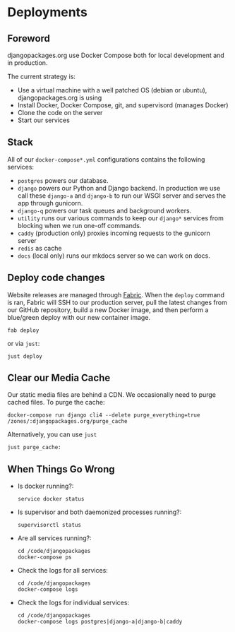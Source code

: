 # Deployments

## Foreword

djangopackages.org use Docker Compose both for local development and in production.

The current strategy is:

- Use a virtual machine with a well patched OS (debian or ubuntu), djangopackages.org is using
- Install Docker, Docker Compose, git, and supervisord (manages Docker)
- Clone the code on the server
- Start our services

## Stack

All of our `docker-compose*.yml` configurations contains the following services:

- `postgres` powers our database.
- `django` powers our Python and Django backend. In production we use call these `django-a` and `django-b` to run our WSGI server and serves the app through gunicorn.
- `django-q` powers our task queues and background workers.
- `utility` runs our various commands to keep our `django*` services from blocking when we run one-off commands.
- `caddy` (production only) proxies incoming requests to the gunicorn server
- `redis` as cache
- `docs` (local only) runs our mkdocs server so we can work on docs.

## Deploy code changes

Website releases are managed through [Fabric].
When the `deploy` command is ran, Fabric will SSH to our production server, pull the latest changes from our GitHub repository, build a new Docker image, and then perform a blue/green deploy with our new container image.

```shell
fab deploy
```

or via `just`:

```shell
just deploy
```

## Clear our Media Cache

Our static media files are behind a CDN. We occasionally need to purge cached files. To purge the cache:

```shell
docker-compose run django cli4 --delete purge_everything=true /zones/:djangopackages.org/purge_cache
```

Alternatively, you can use `just`

```shell
just purge_cache:
```

## When Things Go Wrong

- Is docker running?:

  ```shell
  service docker status
  ```

- Is supervisor and both daemonized processes running?:

  ```shell
  supervisorctl status
  ```

- Are all services running?:

  ```shell
  cd /code/djangopackages
  docker-compose ps
  ```

- Check the logs for all services:

  ```shell
  cd /code/djangopackages
  docker-compose logs
  ```

- Check the logs for individual services:

  ```shell
  cd /code/djangopackages
  docker-compose logs postgres|django-a|django-b|caddy
  ```

[Fabric]: https://www.fabfile.org/
